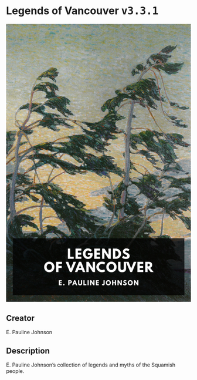 
# Legends of Vancouver <kbd>v3.3.1</kbd>

<center>
  <img src="./cover-1024.jpg"/>
</center>

## Creator
E. Pauline Johnson

## Description
E. Pauline Johnson’s collection of legends and myths of the Squamish people.
